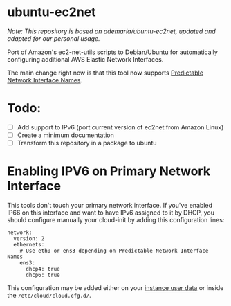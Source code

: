 # ubuntu-ec2net

*Note: This repository is based on ademaria/ubuntu-ec2net, updated and adapted for our personal usage.*

Port of Amazon's ec2-net-utils scripts to Debian/Ubuntu for automatically
configuring additional AWS Elastic Network Interfaces.

The main change right now is that this tool now supports [Predictable Network Interface Names](https://www.freedesktop.org/wiki/Software/systemd/PredictableNetworkInterfaceNames/).

# Todo:

- [ ] Add support to IPv6 (port current version of ec2net from Amazon Linux)
- [ ] Create a minimum documentation
- [ ] Transform this repository in a package to ubuntu

# Enabling IPV6 on Primary Network Interface

This tools don't touch your primary network interface.
If you've enabled IP66 on this interface and want to have IPv6 assigned
to it by DHCP, you should configure manually your cloud-init by adding
this configuration lines:

    network:
      version: 2
      ethernets:
        # Use eth0 or ens3 depending on Predictable Network Interface Names
        ens3:
          dhcp4: true
          dhcp6: true
          
This configuration may be added either on your [instance user data](http://docs.aws.amazon.com/AWSEC2/latest/UserGuide/user-data.html#user-data-cloud-init) or inside the `/etc/cloud/cloud.cfg.d/`. 